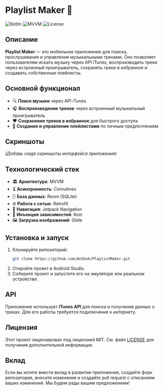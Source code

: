 # Playlist Maker 🎵

![Kotlin](https://img.shields.io/badge/Kotlin-1.5.21-blue) ![MVVM](https://img.shields.io/badge/Architecture-MVVM-brightgreen) ![License](https://img.shields.io/badge/license-MIT-green)

## Описание

**Playlist Maker** — это мобильное приложение для поиска, прослушивания и управления музыкальными треками. Оно позволяет пользователям искать музыку через API iTunes, воспроизводить треки через встроенный проигрыватель, сохранять треки в избранное и создавать собственные плейлисты.

## Основной функционал

- 🔍 **Поиск музыки** через API iTunes
- 🎧 **Воспроизведение треков** через встроенный музыкальный проигрыватель
- ❤️ **Сохранение треков в избранное** для быстрого доступа
- 📂 **Создание и управление плейлистами** по личным предпочтениям

## Скриншоты

*(Добавь сюда скриншоты интерфейса приложения)*

## Технологический стек

- 🏛 **Архитектура**: MVVM
- ⏳ **Асинхронность**: Coroutines
- 🗄 **База данных**: Room (SQLite)
- 🌐 **Работа с сетью**: Retrofit
- 🧭 **Навигация**: Jetpack Navigation
- 🔗 **Инъекция зависимостей**: Koin
- 🖼 **Загрузка изображений**: Glide

## Установка и запуск

1. Клонируйте репозиторий:
    ```bash
    git clone https://github.com/AnShok/PlaylistMaker.git
    ```
2. Откройте проект в Android Studio.
3. Соберите проект и запустите его на эмуляторе или реальном устройстве.

## API

Приложение использует **iTunes API** для поиска и получения данных о треках. Для его работы требуется подключение к интернету.

## Лицензия

Этот проект лицензирован под лицензией MIT. См. файл [LICENSE](LICENSE) для получения дополнительной информации.


## Вклад

Если вы хотите внести вклад в развитие приложения, создайте форк репозитория, внесите изменения и создайте pull request с описанием ваших изменений. Мы будем рады вашим предложениям!
